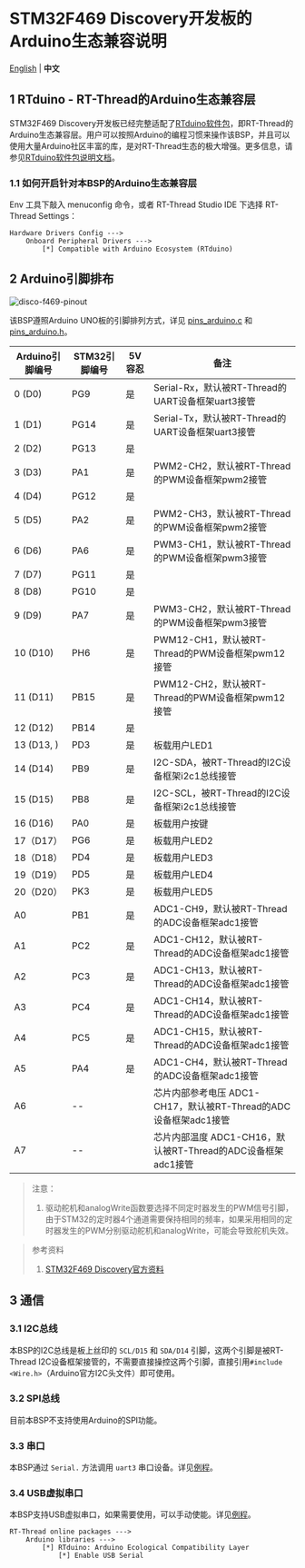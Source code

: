 # STM32F469 Discovery开发板的Arduino生态兼容说明

[English](README.md) | **中文**

## 1 RTduino - RT-Thread的Arduino生态兼容层

STM32F469 Discovery开发板已经完整适配了[RTduino软件包](https://github.com/RTduino/RTduino)，即RT-Thread的Arduino生态兼容层。用户可以按照Arduino的编程习惯来操作该BSP，并且可以使用大量Arduino社区丰富的库，是对RT-Thread生态的极大增强。更多信息，请参见[RTduino软件包说明文档](https://github.com/RTduino/RTduino)。

### 1.1 如何开启针对本BSP的Arduino生态兼容层

Env 工具下敲入 menuconfig 命令，或者 RT-Thread Studio IDE 下选择 RT-Thread Settings：

```Kconfig
Hardware Drivers Config --->
    Onboard Peripheral Drivers --->
        [*] Compatible with Arduino Ecosystem (RTduino)
```

## 2 Arduino引脚排布

![disco-f469-pinout](disco-f469-pinout.png)

该BSP遵照Arduino UNO板的引脚排列方式，详见 [pins_arduino.c](pins_arduino.c) 和 [pins_arduino.h](pins_arduino.h)。

| Arduino引脚编号 | STM32引脚编号 | 5V容忍 | 备注                                            |
| ----------- | --------- | ---- | --------------------------------------------- |
| 0 (D0)      | PG9       | 是    | Serial-Rx，默认被RT-Thread的UART设备框架uart3接管        |
| 1 (D1)      | PG14      | 是    | Serial-Tx，默认被RT-Thread的UART设备框架uart3接管        |
| 2 (D2)      | PG13      | 是    |                                               |
| 3 (D3)      | PA1       | 是    | PWM2-CH2，默认被RT-Thread的PWM设备框架pwm2接管           |
| 4 (D4)      | PG12      | 是    |                                               |
| 5 (D5)      | PA2       | 是    | PWM2-CH3，默认被RT-Thread的PWM设备框架pwm2接管           |
| 6 (D6)      | PA6       | 是    | PWM3-CH1，默认被RT-Thread的PWM设备框架pwm3接管           |
| 7 (D7)      | PG11      | 是    |                                               |
| 8 (D8)      | PG10      | 是    |                                               |
| 9 (D9)      | PA7       | 是    | PWM3-CH2，默认被RT-Thread的PWM设备框架pwm3接管           |
| 10 (D10)    | PH6       | 是    | PWM12-CH1，默认被RT-Thread的PWM设备框架pwm12接管         |
| 11 (D11)    | PB15      | 是    | PWM12-CH2，默认被RT-Thread的PWM设备框架pwm12接管         |
| 12 (D12)    | PB14      | 是    |                                               |
| 13 (D13, )  | PD3       | 是    | 板载用户LED1                                      |
| 14 (D14)    | PB9       | 是    | I2C-SDA，被RT-Thread的I2C设备框架i2c1总线接管            |
| 15 (D15)    | PB8       | 是    | I2C-SCL，被RT-Thread的I2C设备框架i2c1总线接管            |
| 16 (D16)    | PA0       | 是    | 板载用户按键                                        |
| 17（D17）     | PG6       | 是    | 板载用户LED2                                      |
| 18（D18）     | PD4       | 是    | 板载用户LED3                                      |
| 19（D19）     | PD5       | 是    | 板载用户LED4                                      |
| 20（D20）     | PK3       | 是    | 板载用户LED5                                      |
| A0          | PB1       | 是    | ADC1-CH9，默认被RT-Thread的ADC设备框架adc1接管           |
| A1          | PC2       | 是    | ADC1-CH12，默认被RT-Thread的ADC设备框架adc1接管          |
| A2          | PC3       | 是    | ADC1-CH13，默认被RT-Thread的ADC设备框架adc1接管          |
| A3          | PC4       | 是    | ADC1-CH14，默认被RT-Thread的ADC设备框架adc1接管          |
| A4          | PC5       | 是    | ADC1-CH15，默认被RT-Thread的ADC设备框架adc1接管          |
| A5          | PA4       | 是    | ADC1-CH4，默认被RT-Thread的ADC设备框架adc1接管           |
| A6          | --        |      | 芯片内部参考电压 ADC1-CH17，默认被RT-Thread的ADC设备框架adc1接管 |
| A7          | --        |      | 芯片内部温度 ADC1-CH16，默认被RT-Thread的ADC设备框架adc1接管   |

> 注意：
> 
> 1. 驱动舵机和analogWrite函数要选择不同定时器发生的PWM信号引脚，由于STM32的定时器4个通道需要保持相同的频率，如果采用相同的定时器发生的PWM分别驱动舵机和analogWrite，可能会导致舵机失效。

> 参考资料
> 
> 1. [STM32F469 Discovery官方资料](https://www.st.com/zh/evaluation-tools/32f469idiscovery.html#documentation)

## 3 通信

### 3.1 I2C总线

本BSP的I2C总线是板上丝印的 `SCL/D15` 和 `SDA/D14` 引脚，这两个引脚是被RT-Thread I2C设备框架接管的，不需要直接操控这两个引脚，直接引用`#include <Wire.h>`（Arduino官方I2C头文件）即可使用。

### 3.2 SPI总线

目前本BSP不支持使用Arduino的SPI功能。

### 3.3 串口

本BSP通过 `Serial.` 方法调用 `uart3` 串口设备。详见[例程](https://github.com/RTduino/RTduino/blob/master/examples/Basic/helloworld.cpp)。

### 3.4 USB虚拟串口

本BSP支持USB虚拟串口，如果需要使用，可以手动使能。详见[例程](https://github.com/RTduino/RTduino/tree/master/examples/USBSerial)。

```Kconfig
RT-Thread online packages --->
    Arduino libraries --->
        [*] RTduino: Arduino Ecological Compatibility Layer
            [*] Enable USB Serial
```

